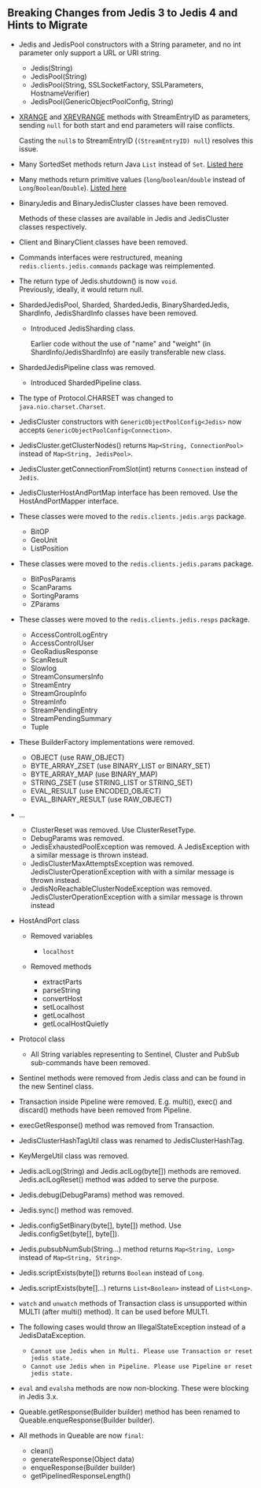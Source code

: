 ## Breaking Changes from Jedis 3 to Jedis 4 and Hints to Migrate

- Jedis and JedisPool constructors with a String parameter, and no int parameter only support a URL or URI string.
  - Jedis(String)
  - JedisPool(String)
  - JedisPool(String, SSLSocketFactory, SSLParameters, HostnameVerifier)
  - JedisPool(GenericObjectPoolConfig<Jedis>, String)

- [XRANGE](https://redis.io/commands/XRANGE) and [XREVRANGE](https://redis.io/commands/xrevrange) methods with StreamEntryID as parameters,
  sending `null` for both start and end parameters will raise conflicts.

  Casting the `null`s to StreamEntryID (`(StreamEntryID) null`) resolves this issue.

- Many SortedSet methods return Java `List` instead of `Set`. [Listed here](3to4-zset-list.md)

- Many methods return primitive values (`long`/`boolean`/`double` instead of `Long`/`Boolean`/`Double`). [Listed here](3to4-primitives.md)

- BinaryJedis and BinaryJedisCluster classes have been removed.

  Methods of these classes are available in Jedis and JedisCluster classes respectively.

- Client and BinaryClient classes have been removed.

- Commands interfaces were restructured, meaning `redis.clients.jedis.commands` package was reimplemented.

- The return type of Jedis.shutdown() is now `void`.<br>
  Previously, ideally, it would return null.

- ShardedJedisPool, Sharded, ShardedJedis, BinaryShardedJedis, ShardInfo, JedisShardInfo classes have been removed.
  - Introduced JedisSharding class.

      Earlier code without the use of "name" and "weight" (in ShardInfo/JedisShardInfo) are easily transferable new class.

- ShardedJedisPipeline class was removed.
  - Introduced ShardedPipeline class.

- The type of Protocol.CHARSET was changed to `java.nio.charset.Charset`.

- JedisCluster constructors with `GenericObjectPoolConfig<Jedis>` now accepts `GenericObjectPoolConfig<Connection>`.

- JedisCluster.getClusterNodes() returns `Map<String, ConnectionPool>` instead of `Map<String, JedisPool>`.

- JedisCluster.getConnectionFromSlot(int) returns `Connection` instead of `Jedis`.

- JedisClusterHostAndPortMap interface has been removed. Use the HostAndPortMapper interface.

- These classes were moved to the `redis.clients.jedis.args` package.
  - BitOP
  - GeoUnit
  - ListPosition

- These classes were moved to the `redis.clients.jedis.params` package.
  - BitPosParams
  - ScanParams
  - SortingParams
  - ZParams

- These classes were moved to the `redis.clients.jedis.resps` package.
  - AccessControlLogEntry
  - AccessControlUser
  - GeoRadiusResponse
  - ScanResult
  - Slowlog
  - StreamConsumersInfo
  - StreamEntry
  - StreamGroupInfo
  - StreamInfo
  - StreamPendingEntry
  - StreamPendingSummary
  - Tuple

- These BuilderFactory implementations were removed.
  - OBJECT (use RAW_OBJECT)
  - BYTE_ARRAY_ZSET (use BINARY_LIST or BINARY_SET)
  - BYTE_ARRAY_MAP (use BINARY_MAP)
  - STRING_ZSET (use STRING_LIST or STRING_SET)
  - EVAL_RESULT (use ENCODED_OBJECT)
  - EVAL_BINARY_RESULT (use RAW_OBJECT)

- ...
  - ClusterReset was removed. Use ClusterResetType.
  - DebugParams was removed.
  - JedisExhaustedPoolException was removed. A JedisException with a similar message is thrown instead.
  - JedisClusterMaxAttemptsException was removed. JedisClusterOperationException with with a similar message is thrown instead.
  - JedisNoReachableClusterNodeException was removed. JedisClusterOperationException with a similar message is thrown instead

- HostAndPort class
  - Removed variables
    - `localhost`

  - Removed methods
    - extractParts
    - parseString
    - convertHost
    - setLocalhost
    - getLocalhost
    - getLocalHostQuietly

- Protocol class
  - All String variables representing to Sentinel, Cluster and PubSub sub-commands have been removed.

- Sentinel methods were removed from Jedis class and can be found in the new Sentinel class.

- Transaction inside Pipeline were removed. E.g. multi(), exec() and discard() methods have been removed from Pipeline.

- execGetResponse() method was removed from Transaction.

- JedisClusterHashTagUtil class was renamed to JedisClusterHashTag.

- KeyMergeUtil class was removed.

- Jedis.aclLog(String) and Jedis.aclLog(byte[]) methods are removed.<br>
  Jedis.aclLogReset() method was added to serve the purpose.

- Jedis.debug(DebugParams) method was removed.

- Jedis.sync() method was removed.

- Jedis.configSetBinary(byte[], byte[]) method. Use Jedis.configSet(byte[], byte[]).

- Jedis.pubsubNumSub(String...) method returns `Map<String, Long>` instead of `Map<String, String>`.

- Jedis.scriptExists(byte[]) returns `Boolean` instead of `Long`.

- Jedis.scriptExists(byte[]...) returns `List<Boolean>` instead of `List<Long>`.

- `watch` and `unwatch` methods of Transaction class is unsupported within MULTI (after multi() method). It can be used before MULTI.

- The following cases would throw an IllegalStateException instead of a JedisDataException.
  - `Cannot use Jedis when in Multi. Please use Transaction or reset jedis state.`
  - `Cannot use Jedis when in Pipeline. Please use Pipeline or reset jedis state.`

- `eval` and `evalsha` methods are now non-blocking. These were blocking in Jedis 3.x.

- Queable.getResponse(Builder<T> builder) method has been renamed to Queable.enqueResponse(Builder<T> builder).

- All methods in Queable are now `final`:
  - clean()
  - generateResponse(Object data)
  - enqueResponse(Builder<T> builder)
  - getPipelinedResponseLength()
